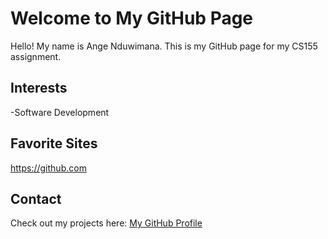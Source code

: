 # Welcome to My GitHub Page

Hello! My name is Ange Nduwimana.
This is my GitHub page for my CS155 assignment.

## Interests
-Software Development


## Favorite Sites
https://github.com

## Contact

Check out my projects here: [My GitHub Profile](https://github.com/angenduwimana)
